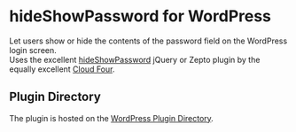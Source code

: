 hideShowPassword for WordPress
==============================

Let users show or hide the contents of the password field on the WordPress login screen.  
Uses the excellent [hideShowPassword](https://github.com/cloudfour/hideShowPassword) jQuery or Zepto plugin by the equally excellent [Cloud Four](https://github.com/cloudfour/).

## Plugin Directory

The plugin is hosted on the [WordPress Plugin Directory](http://wordpress.org/plugins/hideshowpassword/).
